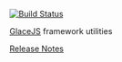 [![Build Status](https://travis-ci.org/glacejs/glace-utils.svg?branch=master)](https://travis-ci.org/glacejs/glace-utils)

[GlaceJS](https://glacejs.github.io/glace-core/) framework utilities

[Release Notes](tutorial-release-notes.html)
